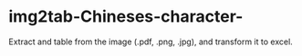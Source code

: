 # img2tab-Chineses-character-
Extract and table from the image (.pdf, .png, .jpg), and transform it to excel.
